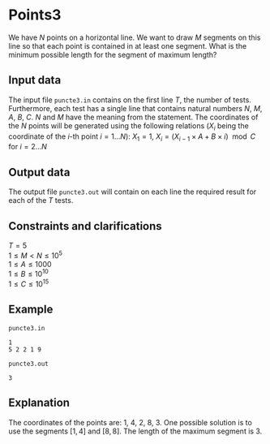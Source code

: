 # Points3

We have $N$ points on a horizontal line. We want to draw $M$ segments on this line so that each point is contained in at least one segment. What is the minimum possible length for the segment of maximum length?

## Input data

The input file `puncte3.in` contains on the first line $T$, the number of tests. Furthermore, each test has a single line that contains natural numbers $N$, $M$, $A$, $B$, $C$. $N$ and $M$ have the meaning from the statement. The coordinates of the $N$ points will be generated using the following relations ($X_i$ being the coordinate of the $i$-th point $i = 1 \dots N$):
$X_1 = 1$, 
$X_i = (X_{i-1} \times A + B \times i) \mod C$ for $i = 2 \dots N$

## Output data

The output file `puncte3.out` will contain on each line the required result for each of the $T$ tests.

## Constraints and clarifications

$T = 5$  
$1 \leq M < N \leq 10^5$  
$1 \leq A \leq 1000$  
$1 \leq B \leq 10^{10}$  
$1 \leq C \leq 10^{15}$  

## Example

`puncte3.in`
```
1
5 2 2 1 9
```
`puncte3.out`
```
3
```

## Explanation

The coordinates of the points are: 1, 4, 2, 8, 3. One possible solution is to use the segments $[1, 4]$ and $[8, 8]$. The length of the maximum segment is 3.